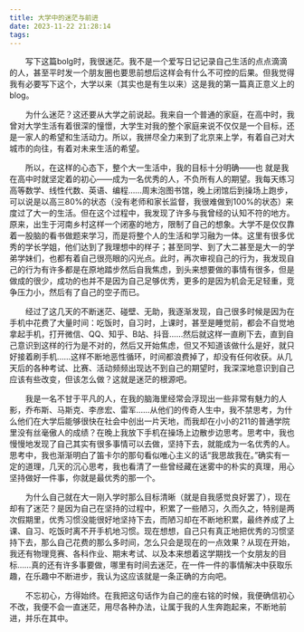 ```yaml
---
title: 大学中的迷茫与前进
date: 2023-11-22 21:28:14
tags:
---
```

<p style="text-indent:2em">    写下这篇bolg时，我很迷茫。我不是一个爱写日记记录自己生活的点点滴滴的人，甚至平时发一个朋友圈也要思前想后这样会有什么不可控的后果。但我觉得我有必要写下这个，大学以来（其实也是有生以来）这是我的第一篇真正意义上的blog。</p>
<p style="text-indent:2em">    为什么迷茫？这还要从大学之前说起。我来自一个普通的家庭，在高中时，我曾对大学生活有着很深的憧憬，大学生对我的整个家庭来说不仅仅是一个目标，还是一家人的希望和生活动力。所以，我拼尽全力来到了北京来上学，有着自己对大城市的向往，有着对未来生活的希望。</p>
<p style="text-indent:2em">    所以，在这样的心态下，整个大一生活中，我的目标十分明确——也
就是我在高中时就坚定着的初心——成为一名优秀的人，不负所有人的期望。我每天练习高等数学、线性代数、英语、编程……周末泡图书馆，晚上闭馆后到操场上跑步，可以说是以高三80%的状态（没有老师和家长监督，我很难做到100%的状态）来度过了大一的生活。但在这个过程中，我发现了许多与我曾经的认知不符的地方。原来，出生于河南乡村这样一个闭塞的地方，限制了自己的想象。大学不是仅仅靠着一股脑的看书做题来学习，而是将整个人的生活和学习融为一体。这里有很多优秀的学长学姐，他们达到了我理想中的样子；甚至同学、到了大二甚至是大一的学弟学妹们，也都有着自己很亮眼的闪光点。此时，再次审视自己的行为，我发现自己的行为有许多都是在原地踏步然后自我焦虑，到头来想要做的事情有很多，但是做成的很少，成功的也并不是因为自己足够优秀，更多的是因为机会无足轻重，竞争压力小，然后有了自己的空子而已。</p>
<p style="text-indent:2em">    经过了这几天的不断迷茫、碰壁、无助，我逐渐发现，自己很多时候是因为在手机中花费了大量时间：吃饭时，自习时，上课时，甚至是睡觉前，都会不自觉地拿起手机，打开微信、QQ、知乎、B站、抖音……然后就这样一直刷下去，直到自己意识到这样的行为是不对的，然后又开始焦虑，但又不知道该做什么是好，就只好接着刷手机……这样不断地恶性循环，时间都浪费掉了，却没有任何收获。从几天后的各种考试、比赛、活动频频出现达不到自己的期望时，我深深地意识到自己应该有些改变，但该怎么做？这就是迷茫的根源吧。</p>
<p style="text-indent:2em">    我是一名不甘于平凡的人，在我的脑海里经常会浮现出一些非常有魅力的人影，乔布斯、马斯克、李彦宏、雷军……从他们的传奇人生中，我不禁思考，为什么他们在大学后能够很快在社会中创出一片天地，而我却在小小的211的普通学院里没有丝毫傲人的成绩？在晚上我放下手机在操场上边散步边思考。思考中，我也慢慢地发现了自己其实有很多事情可以去做，坚持下去，就能成为一名优秀的人。思考中，我也渐渐明白了笛卡尔的那句看似唯心主义的话“我思故我在。”确实有一定的道理，几天的沉心思考，我也看清了一些曾经藏在迷雾中的朴实的真理，用心坚持做好一件事，你就是最优秀的那一个。</p>
<p style="text-indent:2em">    为什么自己就在大一刚入学时那么目标清晰（就是自我感觉良好罢了），现在却有了迷茫？是因为自己在坚持的过程中，积累了一些陋习，久而久之，特别是两次假期里，优秀习惯没能很好地坚持下去，而陋习却在不断地积累，最终养成了上课、自习、吃饭时离不开手机地习惯。现在想想，自己只有真正地把优秀的习惯坚持下去，那么自己花费的那么多时间，怎么只会是现在的一点效果？从现在开始，我还有物理竞赛、各科作业、期末考试、以及本来想着这学期找一个女朋友的目标……真的还有许多事要做，哪里有时间去迷茫，在一件一件的事情解决中获取乐趣，在乐趣中不断进步，我认为这应该就是一条正确的方向吧。</p>
<p style="text-indent:2em">    不忘初心，方得始终。在我把这句话作为自己的座右铭的时候，我便确信初心不改，我便不会一直迷茫，用尽各种办法，让属于我的人生奔跑起来，不断地前进，并乐在其中。</p>
